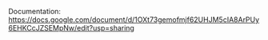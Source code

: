 Documentation: https://docs.google.com/document/d/1OXt73gemofmjf62UHJM5cIA8ArPUy6EHKCcJZSEMpNw/edit?usp=sharing
